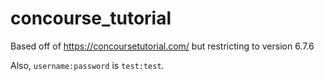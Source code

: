 # concourse_tutorial

Based off of https://concoursetutorial.com/ but restricting to version 6.7.6

Also, `username:password` is `test:test`.
